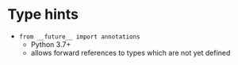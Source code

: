 # Type hints

- `from __future__ import annotations`
    - Python 3.7+
    - allows forward references to types which are not yet defined